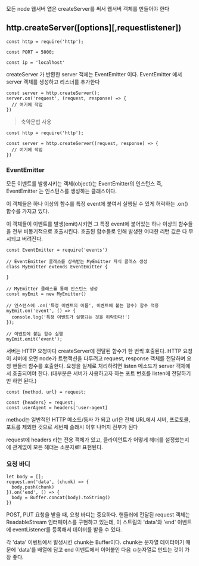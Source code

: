 모든 node 웹서버 앱은 createServer를 써서 웹서버 객체를 만들어야 한다

## http.createServer([options][,requestlistener])

```
const http = require('http');

const PORT = 5000;

const ip = 'localhost'
```

createServer 가 반환한 server 객체는 EventEmitter 이다.
EventEmitter 에서 server 객체를 생성하고 리스너를 추가한다

```
const server = http.createServer();
server.on('request', (request, response) => {
  // 여기에 작업
})
```

> 축약문법 사용

```
const http = require('http');

const server = http.createServer((request, response) => {
  // 여기에 작업
})
```

### EventEmitter

모든 이벤트를 발생시키는 객체(object)는 EventEmitter의 인스턴스
즉, EventEmitter 는 인스턴스를 생성하는 클래스이다.

이 객체들은 하나 이상의 함수를 특정 event에 붙여서 실행될 수 있게 허락하는 .on() 함수를 가지고 있다.

이 객체들이 이벤트를 발생(emit)시키면 그 특정 event에 붙어있는 하나 이상의 함수들을 전부 비동기적으로 호출시킨다.
호출된 함수들로 인해 발생한 어떠한 리턴 값은 다 무시되고 버려진다.

```
const EventEmitter = require('events')

// EventEmitter 클래스를 상속받는 MyEmitter 자식 클래스 생성
class MyEmitter extends EventEmitter {

}

// MyEmitter 클래스를 통해 인스턴스 생성
const myEmit = new MyEmitter()

// 인스턴스에 .on('특정 이벤트의 이름', 이벤트에 붙는 함수) 함수 적용
myEmit.on('event', () => {
  console.log('특정 이벤트가 실행되는 것을 허락한다!')
});

// 이벤트에 붙는 함수 실행
myEmit.emit('event');
```

서버는 HTTP 요청마다 createServer에 전달된 함수가 한 번씩 호출된다.
HTTP 요청이 서버에 오면 node가 트랜잭션을 다루려고 request, response 객체를 전달하며 요청 핸들러 함수를 호출한다.
요청을 실제로 처리하려면 listen 메소드가 server 객체에서 호출되어야 한다.
(대부분은 서버가 사용하고자 하는 포트 번호를 listen에 전달하기만 하면 된다.)

```
const {method, url} = request;

const {headers} = request;
const userAgent = headers['user-agent]
```

method는 일반적인 HTTP 메소드/동사 가 되고
url은 전체 URL에서 서버, 프로토콜,포트를 제외한 것으로 세번째 슬래시 이후 나머지 전부가 된다

request에 headers 라는 전용 객체가 있고,
클라이언트가 어떻게 헤더를 설정했는지에 관계없이 모든 헤더는 소문자로! 표현된다.

### 요청 바디

```
let body = [];
request.on('data', (chunk) => {
  body.push(chunk)
}).on('end', () => {
  body = Buffer.concat(body).toString()
})
```

POST, PUT 요청을 받을 때, 요청 바디는 중요하다.
핸들러에 전달된 request 객체는 ReadableStream 인터페이스를 구현하고 있는데,
이 스트림의 'data'와 'end' 이벤트에 eventListener를 등록해서 데이터를 받을 수 있다.

각 'data' 이벤트에서 발생시킨 chunk는 Buffer이다.
chunk는 문자열 데이터이기 때문에 'data'를 배열에 담고
end 이벤트에서 이어붙인 다음 ㅁ눈자열로 만드는 것이 가장 좋다.
